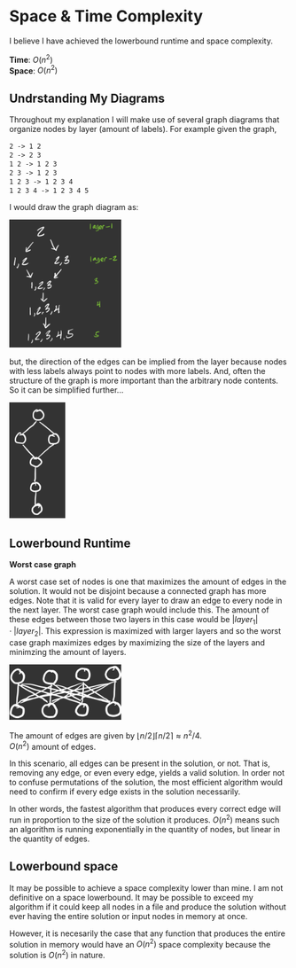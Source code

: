# Space & Time Complexity

I believe I have achieved the lowerbound runtime and space complexity.

**Time**: $O(n^2)$  
**Space**: $O(n^2)$  

## Undrstanding My Diagrams

Throughout my explanation I will make use of several graph diagrams that organize nodes by layer (amount of labels). For example given the graph,

```
2 -> 1 2
2 -> 2 3
1 2 -> 1 2 3
2 3 -> 1 2 3
1 2 3 -> 1 2 3 4
1 2 3 4 -> 1 2 3 4 5
```

I would draw the graph diagram as:

<img src="./diagramExample1.png" width="40%"/>

but, the direction of the edges can be implied from the layer because nodes with less labels always point to nodes with more labels. And, often the structure of the graph is more important than the arbitrary node contents. So it can be simplified further...

<img src="./diagramExample2.png" width="20%"/>

## Lowerbound Runtime

**Worst case graph**

A worst case set of nodes is one that maximizes the amount of edges in the solution. It would not be disjoint because a connected graph has more edges. Note that it is valid for every layer to draw an edge to every node in the next layer. The worst case graph would include this. The amount of these edges between those two layers in this case would be $|layer_1| \cdot |layer_2|$. This expression is maximized with larger layers and so the worst case graph maximizes edges by maximizing the size of the layers and minimzing the amount of layers.

<img src="./worstCase.png" width="40%"/>

The amount of edges are given by $\lfloor n/2 \rfloor \lceil n/2 \rceil \approx n^2/4$.  
$O(n^2)$ amount of edges.

In this scenario, all edges can be present in the solution, or not. That is, removing any edge, or even every edge, yields a valid solution. In order not to confuse permutations of the solution, the most efficient algorithm would need to confirm if every edge exists in the solution necessarily.

In other words, the fastest algorithm that produces every correct edge will run in proportion to the size of the solution it produces. $O(n^2)$ means such an algorithm is running exponentially in the quantity of nodes, but linear in the quantity of edges.

## Lowerbound space

It may be possible to achieve a space complexity lower than mine. I am not definitive on a space lowerbound. It may be possible to exceed my algorithm if it could keep all nodes in a file and produce the solution without ever having the entire solution or input nodes in memory at once.

However, it is necesarily the case that any function that produces the entire solution in memory would have an $O(n^2)$ space complexity because the solution is $O(n^2)$ in nature.

